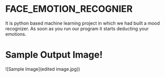 # FACE_EMOTION_RECOGNIER
It is python based machine learning project in which we had built a mood recognizer. As soon as you run our program it starts deducting your emotions.


# Sample Output Image!

![Sample Image](edited image.jpg))
